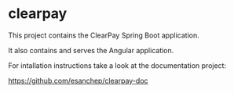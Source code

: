 # clearpay

This project contains the ClearPay Spring Boot application.

It also contains and serves the Angular application.

For intallation instructions take a look at the documentation project:

https://github.com/esanchep/clearpay-doc
